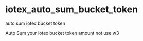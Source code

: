 # iotex_auto_sum_bucket_token
auto sum iotex bucket token 

Auto Sum your iotex bucket token amount not use w3
